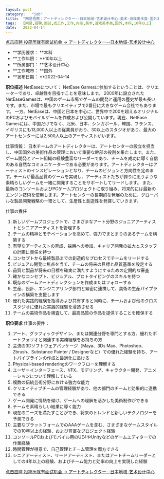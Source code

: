 ```yaml
---
layout:	post
category:	"job"
title:	"网易招聘：アートディレクター--日本地域-艺术设计中心-美术-游戏美术类-国外本科10年以上"
tags:	[网易,招聘,面试,找工作,工作,内推,美术,游戏美术类,国外,本科,10年以上]
date:	2022-04-14
---
```


[点击应聘 投简历就有面试机会 -> アートディレクター--日本地域-艺术设计中心](http://mobile.bole.netease.com/bole/boleDetail?id=39559&employeeId=346f03c3cda5f04c&key=all)



- **学历要求： **本科
- **工作年限： **10年以上
- **所属部门： **艺术设计中心
- **工作城市： **国外
- **发布日期： **2022-04-14



**职位描述**
NetEaseについて：
NetEase Gamesに参加するということは、クリエーターであり、卓越性を目指すことを意味します。
2000年に設立されたNetEaseGamesは、中国のゲーム市場でゲームの開発と運用の歴史が最も長いです。また、市場で最もクリエイティブで2番目に大きなゲーム会社でもあります。
一方、NetEaseは、中国と日本を中心に、世界中で200を超えるオリジナルのPCおよびモバイルゲームを作成および公開しています。現在、NetEase Gamesには、中国だけでなく、北米、日本、シンガポール、韓国、フランス、イギリスにも13,000人以上の従業員がおり、30以上のスタジオがあり、最大のアートセンターには2,500人以上のアーティストがいます。 

仕事情報：
日本チームのアートディレクターは、アートセンターの設立を担当し、中国国外の美術作品の管理において重要な幹部の役割を果たします。また、ゲーム開発とアート組織の経験豊富なリーダーであり、チームを成功に導く自信のある自然なコミュニケーターである必要があります。アートディレクターはアーティストのインスピレーションとなり、チームのビジョンと方向性を定めます。チームが最高品質のゲームを実現し、アーティストたちが誇りに思うような素晴らしいゲームを一緒に開発することをサポートしてリードします。
また、最新のコンソールおよびPCゲームプロジェクトに取り組み、将来的には最新のエンジン技術を使用します。アートセンターの長期的な発展のために、グローバルな製品開発戦略の一環として、生産性と創造性を発揮していきます。

仕事の責任
1.	新しいゲームプロジェクトで、さまざまなアート分野のジュニアアーティストとシニアアーティストを管理する
2.	チームの精神とモチベーションを高めて、強力でまとまりのあるチームを構築する
3.	有望なアーティストの育成、採用への参加、キャリア開発の拡大とスタッフの計画に責任を持つ
4.	コンセプトから最終製品までの創造的なプロセスでチームをリードする
5.	ビジュアル開発に焦点を当て、チームの将来の目標と品質基準を設定する
6.	品質と製品が将来の目標を確実に満たすようにするための定期的な審査
7.	確かなコンセプト、ビジュアル、プロトタイピングのスキルを持つ
8.	既存のゲームアートディレクションを作成またはフォローする
9.	生産、設計、エンジニアリング部門と緊密に連携して、美術の生産パイプラインの構築を支援します
10.	優れた実践的経験を指導および共有すると同時に、チームおよび他のクロススタジオに優れた実践的経験を浸透させる
11.	チームの美術作品を検査して、最高品質の作品を提供することを確保する



**职位要求**
仕事の要件：
1.	アート、グラフィックデザイン、または関連分野を専門とする方、優れたポートフォリオと関連する実務経験をお持ちの方
2.	主流の3Dソフトウェアパッケージ（Maya、3Ds Max、Photoshop、Zbrush、Substance Painter / Designerなど）での優れた経験を持ち、アートパイプラインの作成と最適化に長ける
3.	Physical-based renderingのワークフローを理解する
4.	ユーザーインターフェース、VFX、モデリング、キャラクター開発、アニメーションについて理解している
5.	複数の伝統芸術分野における強力な能力
6.	クリエイティブチームの管理経験があり、他の部門のチームと効果的に連携できる
7.	ゲーム開発に情熱を傾け、ゲームへの理解を活かした美術制作ができる
8.	チームを素晴らしい結果に導く能力
9.	現在のニーズを満たすことができ、将来のトレンドと新しいテクノロジーを予測できる
10.	主要なプラットフォームでのAAAゲームを含む、さまざまなゲームスタイルでの10年以上の経験、および豊富なプロジェクト経験
11.	コンソールPCおよびモバイル用のUE4やUnityなどのゲームエディターでの作業経験
12.	時間管理が得意で、自己管理とチーム管理を両方できる
13.	シニアアーティスト、リードアーティスト、またはアートチームリーダーとしての4年以上の経験、およびチーム能力と効率の向上を実現した経験



[点击应聘 投简历就有面试机会 -> アートディレクター--日本地域-艺术设计中心](http://mobile.bole.netease.com/bole/boleDetail?id=39559&employeeId=346f03c3cda5f04c&key=all)